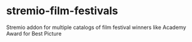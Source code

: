 # stremio-film-festivals
Stremio addon for multiple catalogs of film festival winners like Academy Award for Best Picture
